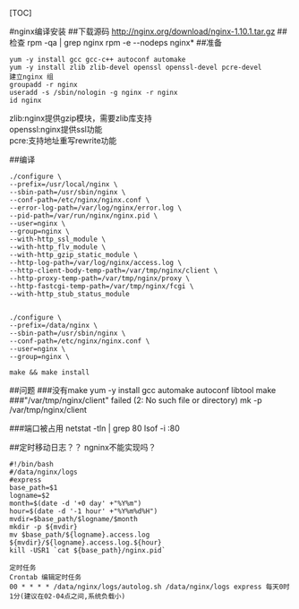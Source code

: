 [TOC]

#nginx编译安装
##下载源码
http://nginx.org/download/nginx-1.10.1.tar.gz
##检查
rpm -qa | grep nginx
rpm -e --nodeps nginx*
##准备

	yum -y install gcc gcc-c++ autoconf automake
	yum -y install zlib zlib-devel openssl openssl-devel pcre-devel
	建立nginx 组
	groupadd -r nginx
	useradd -s /sbin/nologin -g nginx -r nginx
	id nginx

zlib:nginx提供gzip模块，需要zlib库支持  
openssl:nginx提供ssl功能  
pcre:支持地址重写rewrite功能  

##编译

	./configure \
	--prefix=/usr/local/nginx \
	--sbin-path=/usr/sbin/nginx \
	--conf-path=/etc/nginx/nginx.conf \
	--error-log-path=/var/log/nginx/error.log \
	--pid-path=/var/run/nginx/nginx.pid \
	--user=nginx \
	--group=nginx \
	--with-http_ssl_module \
	--with-http_flv_module \
	--with-http_gzip_static_module \
	--http-log-path=/var/log/nginx/access.log \
	--http-client-body-temp-path=/var/tmp/nginx/client \
	--http-proxy-temp-path=/var/tmp/nginx/proxy \
	--http-fastcgi-temp-path=/var/tmp/nginx/fcgi \
	--with-http_stub_status_module


	./configure \
	--prefix=/data/nginx \
	--sbin-path=/usr/sbin/nginx \
	--conf-path=/etc/nginx/nginx.conf \
	--user=nginx \
	--group=nginx \

	make && make install

##问题
###没有make
yum -y install gcc automake autoconf libtool make
###"/var/tmp/nginx/client" failed (2: No such file or directory)
 mk -p /var/tmp/nginx/client

###端口被占用
netstat -tln | grep 80 
lsof -i :80


##定时移动日志？？
ngninx不能实现吗？

	#!/bin/bash
	#/data/nginx/logs
	#express
	base_path=$1 
	logname=$2
	month=$(date -d '+0 day' +"%Y%m")
	hour=$(date -d '-1 hour' +"%Y%m%d%H")
	mvdir=$base_path/$logname/$month
	mkdir -p ${mvdir}
	mv $base_path/${logname}.access.log ${mvdir}/${logname}.access.log.${hour}
	kill -USR1 `cat ${base_path}/nginx.pid`

	定时任务
	Crontab 编辑定时任务
	00 * * * * /data/nginx/logs/autolog.sh /data/nginx/logs express 每天0时1分(建议在02-04点之间,系统负载小)